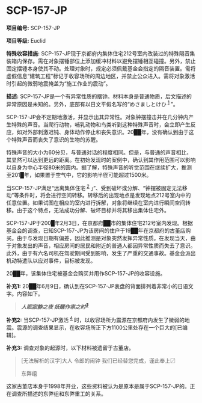 # SCP-157-JP

**项目编号:**  SCP-157-JP

**项目等级:**  Euclid

**特殊收容措施:**  SCP-157-JP现于京都府内集体住宅212号室内改装过的特殊隔音集装箱内保存。需在对象摆锤部位上添加缓冲材料以避免摆锤相互碰撞。另外，禁止固定摆锤本身使其不动。处理对象时，规定必须佩戴基金会指定的隔音装置。需将虚假信息“建筑工程”标记于收容场所的周边地区，并禁止公众进入。需将对象激活时引起的微弱地震掩盖为“施工作业的震动”。

**描述:**  SCP-157-JP是一个有异常性质的摆钟。材料本身是普通物质，后文描述的异常原因是未知的。另外，底部有以日文平假名写的“めさましとけひ<sup class='footnoteref'>
 <a shape='rect' class='footnoteref' id='footnoteref-1' href='javascript:;' onclick='WIKIDOT.page.utils.scrollToReference(&apos;footnote-1&apos;)'>1</a>
</sup>”。

SCP-157-JP会不定期地激活，并显示出其异常性。对象钟摆撞击并在几分钟内产生特殊的声音。当爬行动物，哺乳动物和鸟类听到这种特殊声音时，会立即产生反应，如对外部刺激迟钝、身体动作停止和丧失意识。20██年，没有确认到由于这个特殊声音而丧失了意识的生物的苏醒。

特殊声音的大小为60分贝，与普通对话的程度相同。但是，与普通的声音相比，其显然可以达到更远的距离。在初始发现时的案例中，确认到其作用范围可以影响以自身为中心半径80米的圆内。据了解，特殊声音的听觉范围在继续扩大，推测至201█年，如果置于空气中，它的影响半径可能超过1500米。

当SCP-157-JP满足“远离集体住宅<sup class='footnoteref'>
 <a shape='rect' class='footnoteref' id='footnoteref-2' href='javascript:;' onclick='WIKIDOT.page.utils.scrollToReference(&apos;footnote-2&apos;)'>2</a>
</sup>」”、受到破坏或分解、“钟摆被固定无法移动”等条件时，将会进行空间转移。转移后的出现地点是发现地点212号室内中的任意位置。如果试图在相应的室内进行拆解，对象将继续在室内进行瞬间空间转移。由于这个特点，无法成功分解、破坏目标并将其移出集体住宅外。

SCP-157-JP于200█年2月3日，在京都府██市的集体住宅212号室内发现。根据基金会的调查，已知SCP-157-JP为该房间的住户于19██年在京都府的古董店购买。由于与发现日期有偏差，因此推测是对象突然发挥异常性质。在发现当天，由于对象发出的声音，相应房间的居民和附近的普通人都因异常性质而失去了意识。此外，由于有六名司机在驾驶期间受到影响，发生了严重的交通事故。基金会派出机动特遣队以应对事件，目标被发现。

20██年，该集体住宅被基金会购买并用作SCP-157-JP的收容设施。

**补充1:**  20██年6月9日，确认到在SCP-157-JP表盘的背面排列着非常小的日语文字。内容如下。


> **<em>&#20154;&#30496;&#23490;&#38745;&#20043;&#22812; &#22934;&#37266;&#20316;&#31071;&#20043;&#26102;<sup class='footnoteref'><a shape='rect' class='footnoteref' id='footnoteref-3' href='javascript:;' onclick='WIKIDOT.page.utils.scrollToReference(&apos;footnote-3&apos;)'>3</a></sup></em>** 
> 

**补充2:**  当SCP-157-JP激活<sup class='footnoteref'>
 <a shape='rect' class='footnoteref' id='footnoteref-4' href='javascript:;' onclick='WIKIDOT.page.utils.scrollToReference(&apos;footnote-4&apos;)'>4</a>
</sup>时，以收容场所为震源在京都府内发生了微弱的地震。震源的调查结果显示，在收容场所正下方1100公里处存在一个巨大的[已编辑]。

**补充3:**  调查对象的起源时，以下材料被遗留于古董店。


> [无法解析的汉字]大人
令郎的闹钟
我们已经替您完成，谨此奉上〼
> 
> 东弊组
> 

这家古董店本身于1998年开业，这些资料被认为是原本是属于SCP-157-JP的。正在调查所描述的东弊组和东弊重工的关系。

